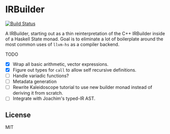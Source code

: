 IRBuilder
=========

[![Build Status](https://travis-ci.org/llvm-hs/llvm-irbuilder.svg?branch=master)](https://travis-ci.org/llvm-hs/llvm-irbuilder)

A IRBuilder, starting out as a thin reinterpretation of the C++ IRBuilder inside
of a Haskell State monad. Goal is to eliminate a lot of boilerplate around the
most common uses of `llvm-hs` as a compiler backend. 

TODO

- [x] Wrap all basic arithmetic, vector expressions.
- [x] Figure out types for `call` to allow self recursive definitions. 
- [ ] Handle variadic functions?
- [ ] Metadata generation
- [ ] Rewrite Kaleidoscope tutorial to use new builder monad instead of deriving it from scratch.
- [ ] Integrate with Joachim's typed-IR AST.

License
-------

MIT
